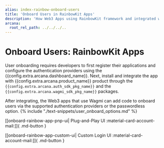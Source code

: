 ```yaml
---
alias: index-rainbow-onboard-users
title: 'Onboard Users in RainbowKit Apps'
description: 'How Web3 Apps using RainbowKit framework and integrated with the Arcana Auth SDK can onboard users via plug-and-play or custom login UI options.'
arcana:
  root_rel_path: ../../../..
---
```


# Onboard Users: RainbowKit Apps

User onboarding requires developers to first register their applications and configure the authentication providers using the {{config.extra.arcana.dashboard_name}}. Next, install and integrate the app with {{config.extra.arcana.product_name}} product through the `{{config.extra.arcana.auth_sdk_pkg_name}}` and the `{{config.extra.arcana.wagmi_sdk_pkg_name}}` packages.

After integrating, the Web3 apps that use Wagmi can add code to onboard users via the supported authentication providers or the passwordless option. {% include "./text-snippets/user_onboard_options.md" %} 

[[onboard-rainbow-app-pnp-ui| Plug-and-Play UI  :material-card-account-mail:]]{ .md-button }

[[onboard-rainbow-app-custom-ui| Custom Login UI :material-card-account-mail:]]{ .md-button }